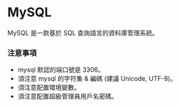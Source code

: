 # MySQL

MySQL 是一款基於 SQL 查詢語言的資料庫管理系統。

### 注意事項

- mysql 默認的端口號是 3306。
- 須注意 mysql 的字符集 & 編碼 (建議 Unicode, UTF-8)。
- 須注意配置環境變數。
- 須注意配置超級管理員用戶名密碼。